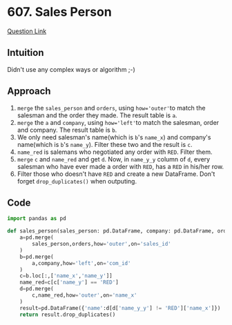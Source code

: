 # 607. Sales Person

[Question Link](https://leetcode.com/problems/sales-person/)
## Intuition
Didn't use any complex ways or algorithm ;-)
## Approach
<!-- Describe your approach to solving the problem. -->
1. `merge` the `sales_person` and `orders`, using `how='outer'`to match the salesman and the order they made. The result table is `a`.
2. `merge` the `a` and `company`, using `how='left'`to match the salesman, order and company. The result table is `b`.
3. We only need salesman's name(which is `b`'s `name_x`) and company's name(which is `b`'s `name_y`). Filter these two and the result is `c`.
4. `name_red` is salemans who negotiated any order with `RED`. Filter them.
5. `merge` `c` and `name_red` and get `d`. Now, in `name_y_y` column of `d`, every salesman who have ever made a order with `RED`, has a `RED` in his/her row.
6. Filter those who doesn't have `RED` and create a new DataFrame. Don't forget `drop_duplicates()` when outputing. 

## Code
```python
import pandas as pd

def sales_person(sales_person: pd.DataFrame, company: pd.DataFrame, orders: pd.DataFrame) -> pd.DataFrame:
    a=pd.merge(
        sales_person,orders,how='outer',on='sales_id'
    )
    b=pd.merge(
        a,company,how='left',on='com_id'
    )
    c=b.loc[:,['name_x','name_y']]
    name_red=c[c['name_y'] == 'RED']
    d=pd.merge(
        c,name_red,how='outer',on='name_x'
    )
    result=pd.DataFrame({'name':d[d['name_y_y'] != 'RED']['name_x']})
    return result.drop_duplicates()
```
